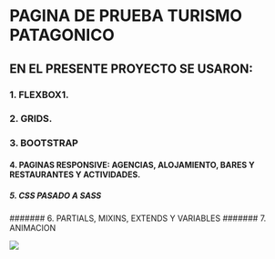 # PAGINA DE PRUEBA TURISMO PATAGONICO
## EN EL PRESENTE PROYECTO SE USARON:
### 1. FLEXBOX1.
### 2. GRIDS.
### 3. BOOTSTRAP
#### 4. PAGINAS RESPONSIVE: AGENCIAS, ALOJAMIENTO, BARES Y RESTAURANTES Y ACTIVIDADES.
##### 5. CSS PASADO A SASS
####### 6. PARTIALS, MIXINS, EXTENDS Y VARIABLES
####### 7. ANIMACION

[![](https://www.supercoloring.com/sites/default/files/styles/coloring_medium/public/cif/2016/11/glaciar-coloring-page.png)](http://https://www.supercoloring.com/sites/default/files/styles/coloring_medium/public/cif/2016/11/glaciar-coloring-page.png)
